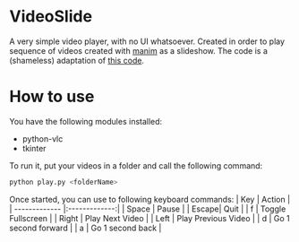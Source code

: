 # VideoSlide

A very simple video player, with no UI whatsoever. Created in order to play sequence of videos created with [manim](https://github.com/ManimCommunity/manim) as a slideshow.
The code is a (shameless) adaptation of [this code](https://git.videolan.org/?p=vlc/bindings/python.git;a=blob;f=examples/tkvlc.py;h=9984138afa37132ad1279e55d66eb7b705e21b98;hb=HEAD).

# How to use

You have the following modules installed:
- python-vlc
- tkinter

To run it, put your videos in a folder and call the following command:
```bash
python play.py <folderName>
```

Once started, you can use to following keyboard commands:
| Key        | Action           |
| ------------- |:-------------:|
| Space      | Pause |
| Escape| Quit |
| f | Toggle Fullscreen |
| Right | Play Next Video |
| Left | Play Previous Video |
| d | Go 1 second forward |
| a | Go 1 second back |
